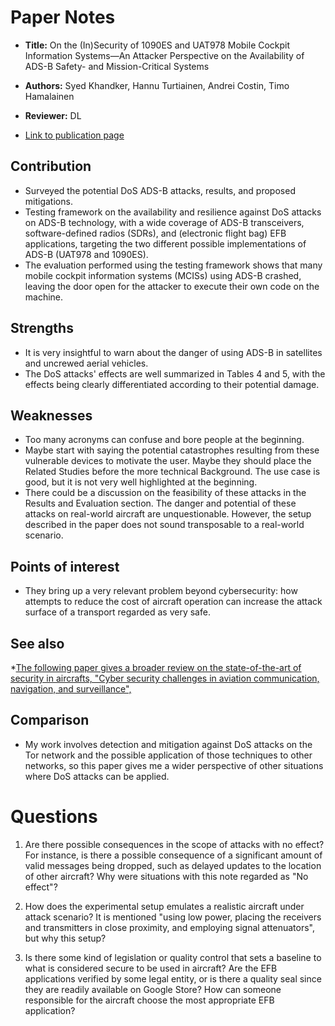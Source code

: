 # Paper Notes
* **Title:** On the (In)Security of 1090ES and UAT978 Mobile Cockpit Information Systems—An Attacker Perspective on the Availability of ADS-B Safety- and Mission-Critical Systems

* **Authors:** Syed Khandker, Hannu Turtiainen, Andrei Costin, Timo Hamalainen

* **Reviewer:** DL

* [Link to publication page](https://ieeexplore.ieee.org/stamp/stamp.jsp?arnumber=9749067)


## Contribution

* Surveyed the potential DoS ADS-B attacks, results, and proposed mitigations.
* Testing framework on the availability and resilience against DoS attacks on ADS-B technology, with a wide coverage of ADS-B transceivers, software-defined radios (SDRs), and (electronic flight bag) EFB applications, targeting the two different possible implementations of ADS-B (UAT978 and 1090ES).
* The evaluation performed using the testing framework shows that many mobile cockpit information systems (MCISs) using ADS-B crashed, leaving the door open for the attacker to execute their own code on the machine.


## Strengths

* It is very insightful to warn about the danger of using ADS-B in satellites and uncrewed aerial vehicles.
* The DoS attacks' effects are well summarized in Tables 4 and 5, with the effects being clearly differentiated according to their potential damage.


## Weaknesses

* Too many acronyms can confuse and bore people at the beginning.
* Maybe start with saying the potential catastrophes resulting from these vulnerable devices to motivate the user. Maybe they should place the Related Studies before the more technical Background. The use case is good, but it is not very well highlighted at the beginning.
* There could be a discussion on the feasibility of these attacks in the Results and Evaluation section. The danger and potential of these attacks on real-world aircraft are unquestionable. However, the setup described in the paper does not sound transposable to a real-world scenario. 


## Points of interest

* They bring up a very relevant problem beyond cybersecurity: how attempts to reduce the cost of aircraft operation can increase the attack surface of a transport regarded as very safe.


## See also

*[The following paper gives a broader review on the state-of-the-art of security in aircrafts, "Cyber security challenges in aviation
communication, navigation, and surveillance",](https://reader.elsevier.com/reader/sd/pii/S0167404821003400?token=000260BCB53609FF09D50C0C3D20DA2869B269BB18FC4EA471D981BC3500CAF954F6C6691CA6EA60C28A21BAEADCF328&originRegion=us-east-1&originCreation=20220513105803)


## Comparison

* My work involves detection and mitigation against DoS attacks on the Tor network and the possible application of those techniques to other networks, so this paper gives me a wider perspective of other situations where DoS attacks can be applied.


# Questions

1. Are there possible consequences in the scope of attacks with no effect? For instance, is there a possible consequence of a significant amount of valid messages being dropped, such as delayed updates to the location of other aircraft? Why were situations with this note regarded as "No effect"?

2. How does the experimental setup emulates a realistic aircraft under attack scenario? It is mentioned "using low power, placing the receivers and transmitters in close proximity, and employing signal attenuators", but why this setup?

3. Is there some kind of legislation or quality control that sets a baseline to what is considered secure to be used in aircraft? Are the EFB applications verified by some legal entity, or is there a quality seal since they are readily available on Google Store? How can someone responsible for the aircraft choose the most appropriate EFB application?
